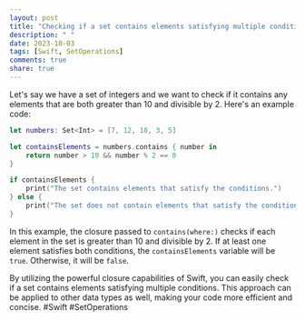 ```yaml
---
layout: post
title: "Checking if a set contains elements satisfying multiple conditions in Swift"
description: " "
date: 2023-10-03
tags: [Swift, SetOperations]
comments: true
share: true
---
```


Let's say we have a set of integers and we want to check if it contains any elements that are both greater than 10 and divisible by 2. Here's an example code:

```swift
let numbers: Set<Int> = [7, 12, 18, 3, 5]

let containsElements = numbers.contains { number in
    return number > 10 && number % 2 == 0
}

if containsElements {
    print("The set contains elements that satisfy the conditions.")
} else {
    print("The set does not contain elements that satisfy the conditions.")
}
```

In this example, the closure passed to `contains(where:)` checks if each element in the set is greater than 10 and divisible by 2. If at least one element satisfies both conditions, the `containsElements` variable will be `true`. Otherwise, it will be `false`.

By utilizing the powerful closure capabilities of Swift, you can easily check if a set contains elements satisfying multiple conditions. This approach can be applied to other data types as well, making your code more efficient and concise. #Swift #SetOperations